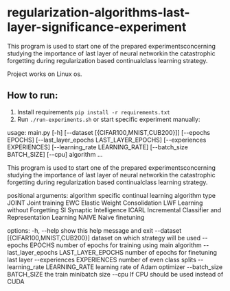 # regularization-algorithms-last-layer-significance-experiment

This program is used to start one of the prepared experimentsconcerning studying the importance of last layer of neural networkin the catastrophic forgetting during regularization based continualclass learning strategy.

Project works on Linux os.

## How to run:

1. Install requirements `pip install -r requirements.txt`
2. Run `./run-experiments.sh` or start specific experiment manually:

usage: main.py [-h] [--dataset [{CIFAR100,MNIST,CUB200}]] [--epochs EPOCHS] [--last_layer_epochs LAST_LAYER_EPOCHS] [--experiences EXPERIENCES] [--learning_rate LEARNING_RATE] [--batch_size BATCH_SIZE] [--cpu] algorithm ...

This program is used to start one of the prepared experimentsconcerning studying the importance of last layer of neural networkin the catastrophic forgetting during regularization based continualclass learning strategy.

positional arguments:
  algorithm             specific continual learning algorithm type
    JOINT               Joint training
    EWC                 Elastic Weight Consolidation
    LWF                 Learning without Forgetting
    SI                  Synaptic Intelligence
    ICARL               Incremental Classifier and Representation Learning
    NAIVE               Naive finetuning

options:
  -h, --help            show this help message and exit
  --dataset [{CIFAR100,MNIST,CUB200}]
                        dataset on which strategy will be used
  --epochs EPOCHS       number of epochs for training using main algorithm
  --last_layer_epochs LAST_LAYER_EPOCHS
                        number of epochs for finetuning last layer
  --experiences EXPERIENCES
                        number of even class splits
  --learning_rate LEARNING_RATE
                        learning rate of Adam optimizer
  --batch_size BATCH_SIZE
                        the train minibatch size
  --cpu                 If CPU should be used instead of CUDA